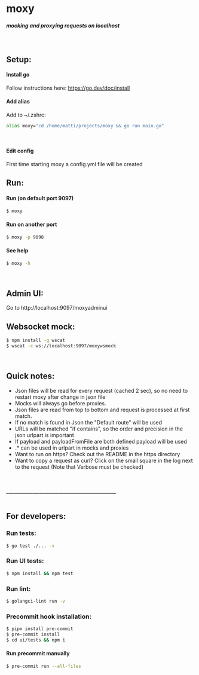 # moxy
##### mocking and proxying requests on localhost  
<br>

## Setup:
#### Install go
Follow instructions here: https://go.dev/doc/install  
  

#### Add alias
Add to ~/.zshrc: 
```sh
alias moxy="cd /home/matti/projects/moxy && go run main.go"
```
<br>
  
  
#### Edit config
First time starting moxy a config.yml file will be created
<br>
  
  
## Run:  
#### Run (on default port 9097)  
```sh
$ moxy
```
    
  
#### Run on another port    
```sh
$ moxy -p 9098
```  
  
    
#### See help    
```sh
$ moxy -h
```  
<br>  
    
    
## Admin UI:
Go to http://localhost:9097/moxyadminui
<br>  
    
  
## Websocket mock:
```sh
$ npm install -g wscat  
$ wscat -c ws://localhost:9097/moxywsmock
```  
<br>  
  


## Quick notes:
- Json files will be read for every request (cached 2 sec), so no need to restart moxy after change in json file
- Mocks will always go before proxies.  
- Json files are read from top to bottom and request is processed at first match.
- If no match is found in Json the "Default route" will be used
- URLs will be matched "if contains", so the order and precision in the json urlpart is important
- If payload and payloadFromFile are both defined payload will be used
- .* can be used in urlpart in mocks and proxies
- Want to run on https? Check out the README in the https directory
- Want to copy a request as curl? Click on the small square in the log next to the request (Note that Verbose must be checked)
  
<br>  
<br>
______________________________________________
<br>  
<br>

## For developers:
### Run tests:  
```sh
$ go test ./... -v
```  
  
### Run UI tests:  
```sh
$ npm install && npm test
```  

  
### Run lint:  
```sh  
$ golangci-lint run -v
```  
  

  
  
### Precommit hook installation:  
```sh
$ pipx install pre-commit
$ pre-commit install
$ cd ui/tests && npm i
```  
  
  
#### Run precommit manually    
```sh
$ pre-commit run --all-files
```  
